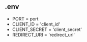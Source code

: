 ## .env

+ PORT = port
+ CLIENT_ID = 'client_id'
+ CLIENT_SECRET = 'client_secret'
+ REDIRECT_URI = 'redirect_url'

